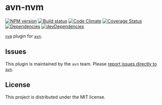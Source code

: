 # avn-nvm

[![NPM version][npm-image]][npm-url] [![Build status][travis-image]][travis-url] [![Code Climate][codeclimate-image]][codeclimate-url] [![Coverage Status][coverage-image]][coverage-url] [![Dependencies][david-image]][david-url] [![devDependencies][david-dev-image]][david-dev-url]

[`nvm`][nvm] plugin for [`avn`][avn].

## Issues

This plugin is maintained by the `avn` team. Please [report issues directly to `avn`][issues].

## License

This project is distributed under the MIT license.


[travis-image]: http://img.shields.io/travis/wbyoung/avn-nvm.svg?style=flat
[travis-url]: http://travis-ci.org/wbyoung/avn-nvm
[npm-image]: http://img.shields.io/npm/v/avn-nvm.svg?style=flat
[npm-url]: https://npmjs.org/package/avn-nvm
[codeclimate-image]: http://img.shields.io/codeclimate/github/wbyoung/avn-nvm.svg?style=flat
[codeclimate-url]: https://codeclimate.com/github/wbyoung/avn-nvm
[coverage-image]: http://img.shields.io/coveralls/wbyoung/avn-nvm.svg?style=flat
[coverage-url]: https://coveralls.io/r/wbyoung/avn-nvm
[david-image]: http://img.shields.io/david/wbyoung/avn-nvm.svg?style=flat
[david-url]: https://david-dm.org/wbyoung/avn-nvm
[david-dev-image]: http://img.shields.io/david/dev/wbyoung/avn-nvm.svg?style=flat
[david-dev-url]: https://david-dm.org/wbyoung/avn-nvm#info=devDependencies

[nvm]: https://github.com/creationix/nvm
[avn]: https://github.com/wbyoung/avn
[issues]: https://github.com/wbyoung/avn/issues
